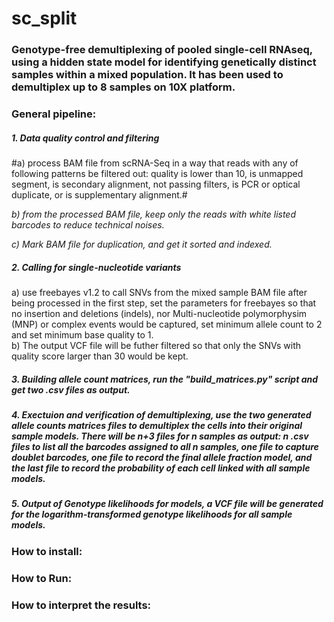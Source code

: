 # sc_split
### Genotype-free demultiplexing of pooled single-cell RNAseq, using a hidden state model for identifying genetically distinct samples within a mixed population.  It has been used to demultiplex up to 8 samples on 10X platform.

### General pipeline:

##### 1. Data quality control and filtering
   #a) process BAM file from scRNA-Seq in a way that reads with any of following patterns be filtered out: quality is lower than 10,  is unmapped segment, is secondary alignment, not passing filters, is PCR or optical duplicate, or is supplementary alignment.#
   
   *b) from the processed BAM file, keep only the reads with white listed barcodes to reduce technical noises.*
   
   *c) Mark BAM file for duplication, and get it sorted and indexed.*
   
##### 2. Calling for single-nucleotide variants
   a) use freebayes v1.2 to call SNVs from the mixed sample BAM file after being processed in the first step, set the parameters for freebayes so that no insertion and deletions (indels), nor Multi-nucleotide polymorphysim (MNP) or complex events would be captured, set minimum allele count to 2 and set minimum base quality to 1.  
   b) The output VCF file will be futher filtered so that only the SNVs with quality score larger than 30 would be kept. 

##### 3. Building allele count matrices, run the "build\_matrices.py" script and get two .csv files as output. 

##### 4. Exectuion and verification of demultiplexing, use the two generated allele counts matrices files to demultiplex the cells into their original sample models.  There will be n+3 files for n samples as output: n .csv files to list all the barcodes assigned to all n samples, one file to capture doublet barcodes, one file to record the final allele fraction model, and the last file to record the probability of each cell linked with all sample models. 

##### 5. Output of Genotype likelihoods for models, a VCF file will be generated for the logarithm-transformed genotype likelihoods for all sample models. 

### How to install:

### How to Run:

### How to interpret the results:
